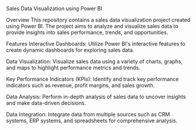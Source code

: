 Sales Data Visualization using Power BI

Overview
This repository contains a sales data visualization project created using Power BI. 
The project aims to analyze and visualize sales data to provide insights into sales 
performance, trends, and opportunities.

Features
Interactive Dashboards: Utilize Power BI's interactive features to create dynamic 
dashboards for exploring sales data.

Data Visualization: Visualize sales data using a variety of charts, graphs, and maps
to highlight performance metrics and trends.

Key Performance Indicators (KPIs): Identify and track key performance indicators such
as revenue, profit margins, and sales growth.

Data Analysis: Perform in-depth analysis of sales data to uncover insights and make 
data-driven decisions.

Data Integration: Integrate data from multiple sources such as CRM systems, ERP 
systems, and spreadsheets for comprehensive analysis.
